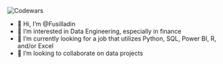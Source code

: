 ![Codewars](https://github.r2v.ch/codewars?user=Fusilladin&stroke=purple)


- 👋 Hi, I’m @Fusilladin
- 👀 I’m interested in Data Engineering, especially in finance
- 🌱 I’m currently looking for a job that utilizes Python, SQL, Power BI, R, and/or Excel
- 💞️ I’m looking to collaborate on data projects


